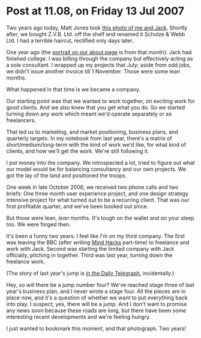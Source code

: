 # Post at 11.08, on Friday 13 Jul 2007

Two years ago today, Matt Jones took [this photo of me and
Jack](http://flickr.com/photos/blackbeltjones/25695351/ "Messes!"). Shortly
after, we bought Z.V.B. Ltd. off the shelf and renamed it Schulze & Webb Ltd.
I had a terrible haircut, rectified only days later.

One year ago (the [portrait on our about
page](http://schulzeandwebb.com/about.html "Reflecting on ourselves.") is from
that month): Jack had finished college. I was billing through the company but
effectively acting as a sole consultant. I wrapped up my projects that July;
aside from odd jobs, we didn't issue another invoice till 1 November. Those
were some lean months.

What happened in that time is we became a company.

Our starting point was that we wanted to work together, on exciting work for
good clients. And we also knew that you get what you do. So we started turning
down any work which meant we'd operate separately or as freelancers.

That led us to marketing, and market positioning, business plans, and
quarterly targets. In my notebook from last year, there's a matrix of
short/medium/long-term with the kind of work we'd like, for what kind of
clients, and how we'll get the work. We're still following it.

I put money into the company. We introspected a lot, tried to figure out what
our model would be for balancing consultancy and our own projects. We got the
lay of the land and positioned the troops.

One week in late October 2006, we received two phone calls and two briefs: One
three month user experience project, and one design strategy intensive project
for what turned out to be a recurring client. That was our first profitable
quarter, and we've been booked out since.

But those were lean, _lean_ months. It's tough on the wallet and on your sleep
too. We were forged then.

It's been a funny two years. I feel like I'm on my third company. The first
was leaving the BBC (after writing [Mind Hacks](http://mindhacks.com/book/ "'The book'") part-time) to freelance and work with Jack. Second was starting
the limited company with Jack officially, pitching in together. Third was last
year, turning down the freelance work.

(The story of last year's jump is [in the Daily
Telegraph](http://www.telegraph.co.uk/money/main.jhtml?xml=/money/2007/05/15/cbstart15.xml "Starting out: Creatives clued in to 'Generation C'"), incidentally.)

Hey, so will there be a jump number four? We've reached stage three of last
year's business plan, and I never wrote a stage four. All the pieces are in
place now, and it's a question of whether we want to put everything back into
play. I suspect, yes, there will be a jump. And I don't want to promise any
news soon because these roads are long, but there have been some interesting
recent developments and we're feeling hungry.

I just wanted to bookmark this moment, and that photograph. Two years!
